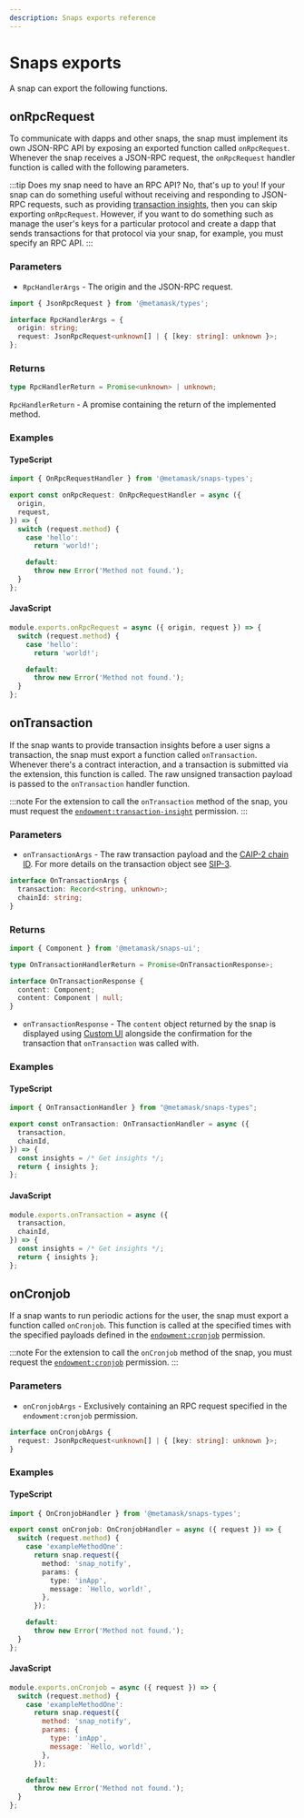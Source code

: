 ```yaml
---
description: Snaps exports reference
---
```


# Snaps exports

A snap can export the following functions.

## onRpcRequest

To communicate with dapps and other snaps, the snap must implement its own JSON-RPC API by exposing
an exported function called `onRpcRequest`.
Whenever the snap receives a JSON-RPC request, the `onRpcRequest` handler function is called with
the following parameters.

:::tip Does my snap need to have an RPC API?
No, that's up to you!
If your snap can do something useful without receiving and responding to JSON-RPC requests, such as
providing [transaction insights](#ontransaction), then you can skip exporting `onRpcRequest`.
However, if you want to do something such as manage the user's keys for a particular protocol and
create a dapp that sends transactions for that protocol via your snap, for example, you must
specify an RPC API.
:::

### Parameters

- `RpcHandlerArgs` - The origin and the JSON-RPC request.

```typescript
import { JsonRpcRequest } from '@metamask/types';

interface RpcHandlerArgs = {
  origin: string;
  request: JsonRpcRequest<unknown[] | { [key: string]: unknown }>;
};
```

### Returns

```typescript
type RpcHandlerReturn = Promise<unknown> | unknown;
```

`RpcHandlerReturn` - A promise containing the return of the implemented method.

### Examples

#### TypeScript

```typescript
import { OnRpcRequestHandler } from '@metamask/snaps-types';

export const onRpcRequest: OnRpcRequestHandler = async ({
  origin,
  request,
}) => {
  switch (request.method) {
    case 'hello':
      return 'world!';

    default:
      throw new Error('Method not found.');
  }
};
```

#### JavaScript

```js
module.exports.onRpcRequest = async ({ origin, request }) => {
  switch (request.method) {
    case 'hello':
      return 'world!';

    default:
      throw new Error('Method not found.');
  }
};
```

## onTransaction

If the snap wants to provide transaction insights before a user signs a transaction, the snap must
export a function called `onTransaction`.
Whenever there's a contract interaction, and a transaction is submitted via the extension, this
function is called.
The raw unsigned transaction payload is passed to the `onTransaction` handler function.

:::note
For the extension to call the `onTransaction` method of the snap, you must request the
[`endowment:transaction-insight`](../how-to/request-permissions.md#endowmenttransaction-insight)
permission.
:::

### Parameters

- `onTransactionArgs` - The raw transaction payload and the
  [CAIP-2 chain ID](https://github.com/ChainAgnostic/CAIPs/blob/master/CAIPs/caip-2.md).
  For more details on the transaction object see
  [SIP-3](https://metamask.github.io/SIPs/SIPS/sip-3#appendix-i-ethereum-transaction-objects).

```typescript
interface OnTransactionArgs {
  transaction: Record<string, unknown>;
  chainId: string;
}
```

### Returns

```typescript
import { Component } from '@metamask/snaps-ui';

type OnTransactionHandlerReturn = Promise<OnTransactionResponse>;

interface OnTransactionResponse {
  content: Component;
  content: Component | null;
}
```

- `onTransactionResponse` - The `content` object returned by the snap is displayed using
  [Custom UI](./snaps-concepts.html#custom-ui) alongside the confirmation for the transaction that
  `onTransaction` was called with.

### Examples

#### TypeScript

```typescript
import { OnTransactionHandler } from "@metamask/snaps-types";

export const onTransaction: OnTransactionHandler = async ({
  transaction,
  chainId,
}) => {
  const insights = /* Get insights */;
  return { insights };
};
```

#### JavaScript

```js
module.exports.onTransaction = async ({
  transaction,
  chainId,
}) => {
  const insights = /* Get insights */;
  return { insights };
};
```

## onCronjob

If a snap wants to run periodic actions for the user, the snap must export a function called `onCronjob`.
This function is called at the specified times with the specified payloads defined in the
[`endowment:cronjob`](../how-to/request-permissions.md#endowmentcronjob) permission.

:::note
For the extension to call the `onCronjob` method of the snap, you must request the
[`endowment:cronjob`](../how-to/request-permissions.md#endowmentcronjob) permission.
:::

### Parameters

- `onCronjobArgs` - Exclusively containing an RPC request specified in the `endowment:cronjob` permission.

```typescript
interface onCronjobArgs {
  request: JsonRpcRequest<unknown[] | { [key: string]: unknown }>;
}
```

### Examples

#### TypeScript

```typescript
import { OnCronjobHandler } from '@metamask/snaps-types';

export const onCronjob: OnCronjobHandler = async ({ request }) => {
  switch (request.method) {
    case 'exampleMethodOne':
      return snap.request({
        method: 'snap_notify',
        params: {
          type: 'inApp',
          message: `Hello, world!`,
        },
      });

    default:
      throw new Error('Method not found.');
  }
};
```

#### JavaScript

```js
module.exports.onCronjob = async ({ request }) => {
  switch (request.method) {
    case 'exampleMethodOne':
      return snap.request({
        method: 'snap_notify',
        params: {
          type: 'inApp',
          message: `Hello, world!`,
        },
      });

    default:
      throw new Error('Method not found.');
  }
};

